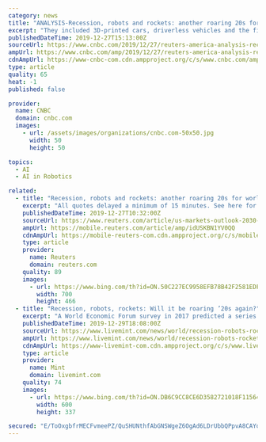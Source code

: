 ```yaml
---
category: news
title: "ANALYSIS-Recession, robots and rockets: another roaring 20s for world markets?"
excerpt: "They included 3D-printed cars, driverless vehicles and the first artificial-intelligence machine on a company's board. The '20s could be an era of smart cities, where big data and robotics ensure better governance, health and connectivity, UBS forecast. It expects annual spending to turn cities smart will reach $2 trillion in 2025 and internet ..."
publishedDateTime: 2019-12-27T15:13:00Z
sourceUrl: https://www.cnbc.com/2019/12/27/reuters-america-analysis-recession-robots-and-rockets-another-roaring-20s-for-world-markets.html
ampUrl: https://www.cnbc.com/amp/2019/12/27/reuters-america-analysis-recession-robots-and-rockets-another-roaring-20s-for-world-markets.html
cdnAmpUrl: https://www-cnbc-com.cdn.ampproject.org/c/s/www.cnbc.com/amp/2019/12/27/reuters-america-analysis-recession-robots-and-rockets-another-roaring-20s-for-world-markets.html
type: article
quality: 65
heat: -1
published: false

provider:
  name: CNBC
  domain: cnbc.com
  images:
    - url: /assets/images/organizations/cnbc.com-50x50.jpg
      width: 50
      height: 50

topics:
  - AI
  - AI in Robotics

related:
  - title: "Recession, robots and rockets: another roaring 20s for world markets?"
    excerpt: "All quotes delayed a minimum of 15 minutes. See here for a complete list of exchanges and delays."
    publishedDateTime: 2019-12-27T10:32:00Z
    sourceUrl: https://www.reuters.com/article/us-markets-outlook-2030-analysis-idUSKBN1YV0QQ
    ampUrl: https://mobile.reuters.com/article/amp/idUSKBN1YV0QQ
    cdnAmpUrl: https://mobile-reuters-com.cdn.ampproject.org/c/s/mobile.reuters.com/article/amp/idUSKBN1YV0QQ
    type: article
    provider:
      name: Reuters
      domain: reuters.com
    quality: 89
    images:
      - url: https://www.bing.com/th?id=ON.50C227EC9958EFB78B42F2581EDFFD01
        width: 700
        height: 466
  - title: "Recession, robots, rockets: Will it be roaring ’20s again?"
    excerpt: "A World Economic Forum survey in 2017 predicted a series of “technological tipping points\" for the coming decade, including 3D-printed cars, driverless vehicles and the first artificial-intelligence machine on a firm’s board. The ‘20s could be an era of smart cities, where big data and robotics ensure better governance, health and ..."
    publishedDateTime: 2019-12-29T18:08:00Z
    sourceUrl: https://www.livemint.com/news/world/recession-robots-rockets-will-it-be-roaring-20s-again-11577637898048.html
    ampUrl: https://www.livemint.com/news/world/recession-robots-rockets-will-it-be-roaring-20s-again/amp-11577637898048.html
    cdnAmpUrl: https://www-livemint-com.cdn.ampproject.org/c/s/www.livemint.com/news/world/recession-robots-rockets-will-it-be-roaring-20s-again/amp-11577637898048.html
    type: article
    provider:
      name: Mint
      domain: livemint.com
    quality: 74
    images:
      - url: https://www.bing.com/th?id=ON.DB6C9CC8CE6D3582721018F11564E76B
        width: 600
        height: 337

secured: "E/ToOxgbfrMECFvmeePZ/QuSHUNthfAbGNSWgeZ6OgAd6LDrUbbQPpvA8CAYq3sC8slY508JXscwxnIzfnlgrJ4ydvp1yR10tuuP1tGDHATrZXAJ/v1OmgiI9q8leZOwq3jzha+cSY97ox6WmqmjvDjTgywFxjdIAOhDaN+dYqyAPuwxqTov4XHX3fn6YAFPHysDMH6FJztn9iE4/5SFGJWz1Ur8xYoJHupO0q+JKlVnpqD+Nvsoc8Pykd+g2YsW8zYQmso1Q9cBNRSXcoFG1Q==;ymnlZ+Br/d2SXyJ90u35bw=="
---
```


